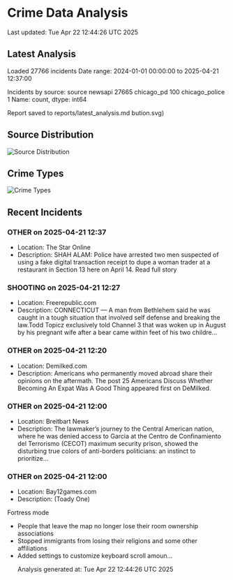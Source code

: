 # Crime Data Analysis
Last updated: Tue Apr 22 12:44:26 UTC 2025

## Latest Analysis

Loaded 27766 incidents
Date range: 2024-01-01 00:00:00 to 2025-04-21 12:37:00

Incidents by source:
source
newsapi           27665
chicago_pd          100
chicago_police        1
Name: count, dtype: int64

Report saved to reports/latest_analysis.md
bution.svg)

## Source Distribution
![Source Distribution](images/source_distribution.svg)

## Crime Types
![Crime Types](images/crime_types.svg)

## Recent Incidents

### OTHER on 2025-04-21 12:37
- Location: The Star Online
- Description: SHAH ALAM: Police have arrested two men suspected of using a fake digital transaction receipt to dupe a woman trader at a restaurant in Section 13 here on April 14. Read full story


### SHOOTING on 2025-04-21 12:27
- Location: Freerepublic.com
- Description: CONNECTICUT — A man from Bethlehem said he was caught in a tough situation that involved self defense and breaking the law.Todd Topicz exclusively told Channel 3 that was woken up in August by his pregnant wife after a bear came within feet of his two childre…


### OTHER on 2025-04-21 12:20
- Location: Demilked.com
- Description: Americans who permanently moved abroad share their opinions on the aftermath. 
The post 25 Americans Discuss Whether Becoming An Expat Was A Good Thing appeared first on DeMilked.


### OTHER on 2025-04-21 12:00
- Location: Breitbart News
- Description: The lawmaker’s journey to the Central American nation, where he was denied access to Garcia at the Centro de Confinamiento del Terrorismo (CECOT) maximum security prison, showed the disturbing true colors of anti-borders politicians: an instinct to prioritize…


### OTHER on 2025-04-21 12:00
- Location: Bay12games.com
- Description: (Toady One)

Fortress mode


<ul>
<li>People that leave the map no longer lose their room ownership associations</li>


<li>Stopped immigrants from losing their religions and some other affiliations</li>


<li>Added settings to customize keyboard scroll amoun…

Analysis generated at: Tue Apr 22 12:44:26 UTC 2025
